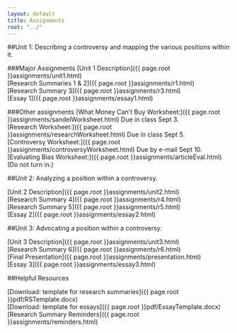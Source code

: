 ```yaml
---
layout: default
title: Assignments
root: "../"
---
```

##Unit 1: Describing a controversy and mapping the various positions within it.

###Major Assignments
[Unit 1 Description]({{ page.root }}assignments/unit1.html)  
[Research Summaries 1 & 2]({{ page.root }}assignments/r1.html)  
[Research Summary 3]({{ page.root }}assignments/r3.html)  
[Essay 1]({{ page.root }}assignments/essay1.html)  

###Other assignments
[What Money Can't Buy Worksheet:]({{ page.root }}assignments/sandelWorksheet.html) Due in class Sept 3.  
[Research Worksheet:]({{ page.root }}assignments/researchWorksheet.html) Due in class Sept 5.  
[Controversy Worksheet:]({{ page.root }}assignments/controversyWorksheet.html) Due by e-mail Sept 10.  
[Evaluating Bias Worksheet:]({{ page.root }}assignments/articleEval.html)  (Do not turn in.)   


##Unit 2: Analyzing a position within a controversy.  

[Unit 2 Description]({{ page.root }}assignments/unit2.html)  
[Research Summary 4]({{ page.root }}assignments/r4.html)  
[Research Summary 5]({{ page.root }}assignments/r5.html)  
[Essay 2]({{ page.root }}assignments/essay2.html)  

##Unit 3: Advocating a position within a controversy. 

[Unit 3 Description]({{ page.root }}assignments/unit3.html)  
[Research Summary 6]({{ page.root }}assignments/r6.html)  
[Final Presentation]({{ page.root }}assignments/presentation.html)  
[Essay 3]({{ page.root }}assignments/essay3.html)  

##Helpful Resources

[Download: template for research summaries]({{ page.root }}pdf/RSTemplate.docx)  
[Download: template for essays]({{ page.root }}pdf/EssayTemplate.docx)    
[Research Summary Reminders]({{ page.root }}assignments/reminders.html)  








































